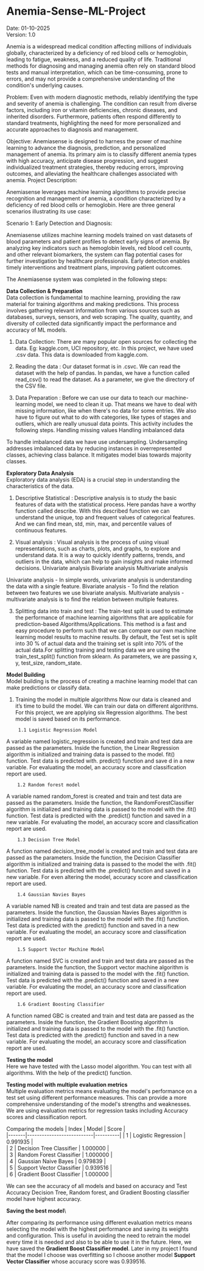 # Anemia-Sense-ML-Project
 Date: 01-10-2025\
 Version: 1.0

Anemia is a widespread medical condition affecting millions of individuals globally, characterized by a deficiency of red blood cells or hemoglobin, leading to fatigue, weakness, and a reduced quality of life. Traditional methods for diagnosing and managing anemia often rely on standard blood tests and manual interpretation, which can be time-consuming, prone to errors, and may not provide a comprehensive understanding of the condition's underlying causes.

Problem: Even with modern diagnostic methods, reliably identifying the type and severity of anemia is challenging. The condition can result from diverse factors, including iron or vitamin deficiencies, chronic diseases, and inherited disorders. Furthermore, patients often respond differently to standard treatments, highlighting the need for more personalized and accurate approaches to diagnosis and management.

Objective: Anemiasense is designed to harness the power of machine learning to advance the diagnosis, prediction, and personalized management of anemia. Its primary aim is to classify different anemia types with high accuracy, anticipate disease progression, and suggest individualized treatment strategies, thereby reducing errors, improving outcomes, and alleviating the healthcare challenges associated with anemia.
Project Description:

Anemiasense leverages machine learning algorithms to provide precise recognition and management of anemia, a condition characterized by a deficiency of red blood cells or hemoglobin. Here are three general scenarios illustrating its use case:

Scenario 1: Early Detection and Diagnosis:

Anemiasense utilizes machine learning models trained on vast datasets of blood parameters and patient profiles to detect early signs of anemia. By analyzing key indicators such as hemoglobin levels, red blood cell counts, and other relevant biomarkers, the system can flag potential cases for further investigation by healthcare professionals. Early detection enables timely interventions and treatment plans, improving patient outcomes.

The Anemiasense system was completed in the following steps:

 **Data Collection & Preparation**\
Data collection is fundamental to machine learning, providing the raw material for training algorithms and making predictions. This process involves gathering relevant information from various sources such as databases, surveys, sensors, and web scraping. The quality, quantity, and diversity of collected data significantly impact the performance and accuracy of ML models.

1. Data Collection: There are many popular open sources for collecting the data. Eg: kaggle.com, UCI repository, etc. In this project, we have used .csv data. This data is downloaded from kaggle.com.

2. Reading the data : Our dataset format is in .csvc. We can read the dataset with the help of pandas. 
In pandas, we have a function called read_csv() to read the dataset. As a parameter, we give the directory of the CSV file.

3. Data Preparation : Before we can use our data to teach our machine-learning model, we need to clean it up. That means we have to deal with missing information, like when there's no data for some entries. We also have to figure out what to do with categories, like types of stages and outliers, which are really unusual data points. This activity includes the following steps. 
            Handling missing values 
            Handling imbalanced data 
            
To handle imbalanced data we have use undersampling. Undersampling addresses imbalanced data by reducing instances in overrepresented classes, achieving class balance. It mitigates model bias towards majority classes.

**Exploratory Data Analysis**\
Exploratory data analysis (EDA) is a crucial step in understanding the characteristics of the data.

1. Descriptive Statistical : Descriptive analysis is to study the basic features of data with the statistical process. Here pandas have a worthy function called describe. With this described function we can understand the unique, top and frequent values of categorical features. And we can find mean, std, min, max, and percentile values of continuous features.

2. Visual analysis : Visual analysis is the process of using visual representations, such as charts, plots, and graphs, to explore and understand data. It is a way to quickly identify patterns, trends, and outliers in the data, which can help to gain insights and make informed decisions.
            Univariate analysis
            Bivariate analysis
            Multivariate analysis 

Univariate analysis - In simple words, univariate analysis is understanding the data with a single feature.
Bivariate analysis - To find the relation between two features we use bivariate analysis. 
Multivariate analysis - multivariate analysis is to find the relation between multiple features.

3. Splitting data into train and test : The train-test split is used to estimate the performance of machine learning algorithms that are applicable for prediction-based Algorithms/Applications. This method is a fast and easy procedure to perform such that we can compare our own machine learning model results to machine results. By default, the Test set is split into 30 % of actual data and the training set is split into 70% of the actual data.For splitting training and testing data we are using the train_test_split() function from sklearn. As parameters, we are passing x, y, test_size, random_state.

**Model Building**\
Model building is the process of creating a machine learning model that can make predictions or classify data.
1. Training the model in multiple algorithms
Now our data is cleaned and it’s time to build the model. We can train our data on different algorithms. For this project, we are applying six Regression algorithms. The best model is saved based on its performance.

        1.1 Logistic Regression Model 
A variable named logistic_regression is created and train and test data are passed as the parameters. Inside the function, the Linear Regression algorithm is initialized and training data is passed to the model. fit() function. Test data is predicted with. predict() function and save d in a new variable. For evaluating the model, an accuracy score and classification report are used. 

        1.2 Random forest model
A variable named random_forest is created and train and test data are passed as the parameters. Inside the function, the RandomForestClassifier algorithm is initialized and training data is passed to the model with the .fit() function. Test data is predicted with the .predict() function and saved in a new variable. For evaluating the model, an accuracy score and classification report are used. 

        1.3 Decision Tree Model 
A function named decision_tree_model is created and train and test data are passed as the parameters. Inside the function, the Decision Classifier algorithm is initialized and training data is passed to the model the with .fit() function. Test data is predicted with the .predict() function and saved in a new variable. For even altering the model, accuracy score and classification report are used. 

        1.4 Gaussian Navies Bayes 
A variable named NB is created and train and test data are passed as the parameters. Inside the function, the Gaussian Navies Bayes algorithm is initialized and training data is passed to the model with the .fit() function. Test data is predicted with the .predict() function and saved in a new variable. For evaluating the model, an accuracy score and classification report are used. 

        1.5 Support Vector Machine Model
A function named SVC is created and train and test data are passed as the parameters. Inside the function, the Support vector machine algorithm is initialized and training data is passed to the model with the .fit() function. Test data is predicted with the .predict() function and saved in a new variable. For evaluating the model, an accuracy score and classification report are used.

        1.6 Gradient Boosting Classifier 
A function named GBC is created and train and test data are passed as the parameters. Inside the function, the Gradient Boosting algorithm is initialized and training data is passed to the model with the .fit() function. Test data is predicted with the .predict() function and saved in a new variable. For evaluating the model, an accuracy score and classification report are used. 

**Testing the model**\
Here we have tested with the Lasso model algorithm. You can test with all algorithms. With the help of the predict() function.

**Testing model with multiple evaluation metrics**\
Multiple evaluation metrics means evaluating the model's performance on a test set using different performance measures. This can provide a more comprehensive understanding of the model's strengths and weaknesses. We are using evaluation metrics for regression tasks including Accuracy scores and classification report.

Comparing the models
| Index | Model                     | Score    |   
|-------|---------------------------|----------|
| 1     | Logistic Regression       | 0.991935 |   
| 2     | Decision Tree Classifier  | 1.000000 |   
| 3     | Random Forest Classifier  | 1.000000 |   
| 4     | Gaussian Naive Bayes      | 0.979839 |   
| 5     | Support Vector Classifier | 0.939516 |   
| 6     | Gradient Boost Classifier | 1.000000 |  

We can see the accuracy of all models and based on accuracy and Test Accuracy Decision Tree, Random forest, and Gradient Boosting classifier model have highest accuracy.
 
**Saving the best model**\ 

After comparing its performance using different evaluation metrics means selecting the model with the highest performance and saving its weights and configuration. This is useful in avoiding the need to retrain the model every time it is needed and also to be able to use it in the future. Here, we have saved the **Gradient Boost Classifier model**. Later in my project I found that the model I choose was overfitting so I choose another model **Support Vector Classifier** whose accuracy score was 0.939516.
